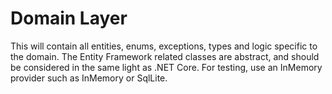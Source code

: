 # Domain Layer

This will contain all entities, enums, exceptions, types and logic specific to the domain. The Entity Framework related classes are abstract, and should be considered in the same light as .NET Core. For testing, use an InMemory provider such as InMemory or SqlLite.